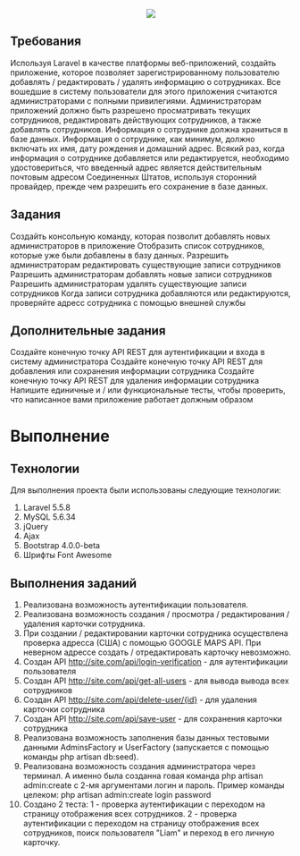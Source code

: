 <p align="center"><img src="https://laravel.com/assets/img/components/logo-laravel.svg"></p>

## Требования
Используя Laravel в качестве платформы веб-приложений, создайть приложение, которое позволяет зарегистрированному пользователю добавлять / редактировать / удалять информацию о сотрудниках. Все
вошедшие в систему пользователи для этого приложения считаются администраторами с полными привилегиями. Администраторам приложений должно быть разрешено просматривать текущих
сотрудников, редактировать действующих сотрудников, а также добавлять сотрудников. Информация о сотруднике должна храниться в базе данных. Информация
о сотруднике, как минимум, должно включать их имя, дату рождения и домашний адрес. Всякий раз, когда информация о сотруднике добавляется или редактируется, необходимо удостовериться, что введенный адрес является действительным почтовым адресом Соединенных Штатов, используя сторонний провайдер, прежде чем разрешить его сохранение
в базе данных.

## Задания
Создайть консольную команду, которая позволит добавлять новых администраторов в приложение
Отобразить список сотрудников, которые уже были добавлены в базу данных.
Разрешить администраторам редактировать существующие записи сотрудников
Разрешить администраторам добавлять новые записи сотрудников
Разрешить администраторам удалять существующие записи сотрудников
Когда записи сотрудника добавляются или редактируются, проверяйте адресс сотрудника с помощью внешней службы

## Дополнительные задания
Создайте конечную точку API REST для аутентификации и входа в систему администратора
Создайте конечную точку API REST для добавления или сохранения информации сотрудника
Создайте конечную точку API REST для удаления информации сотрудника
Напишите единичные и / или функциональные тесты, чтобы проверить, что написанное вами приложение работает должным образом

# Выполнение

## Технологии
Для выполнения проекта были использованы следующие технологии:
1. Laravel 5.5.8
2. MySQL 5.6.34 
3. jQuery
4. Ajax
5. Bootstrap 4.0.0-beta
6. Шрифты Font Awesome

## Выполнения заданий
1. Реализована возможность аутентификации пользователя.
2. Реализована возможность создания / просмотра / редактирования / удаления карточки сотрудника.
3. При создании / редактировании карточки сотрудника осуществлена проверка адресса (США) с помощью GOOGLE MAPS API. При неверном адрессе создать / отредактировать карточку невозможно.
4. Создан API http://site.com/api/login-verification - для аутентификации пользователя
5. Создан API http://site.com/api/get-all-users - для вывода вывода всех сотрудников 
6. Создан API http://site.com/api/delete-user/{id} - для удаления карточки сотрудника
7. Создан API http://site.com/api/save-user - для сохранения карточки сотрудника
8. Реализована возможность заполнения базы данных тестовыми данными AdminsFactory и UserFactory (запускается с помощью команды php artisan db:seed).
9. Реализована возможность создания администратора через терминал. А именно была созданна говая команда php artisan admin:create с 2-мя аргументами логин и пароль.
Пример команды целеком:
php artisan admin:create login password
10. Создано 2 теста: 
1 - проверка аутентификации с переходом на страницу отображения всех сотрудников.
2 - проверка аутентификации с переходом на страницу отображения всех сотрудников, поиск пользователя "Liam" и переход в его личную карточку.
